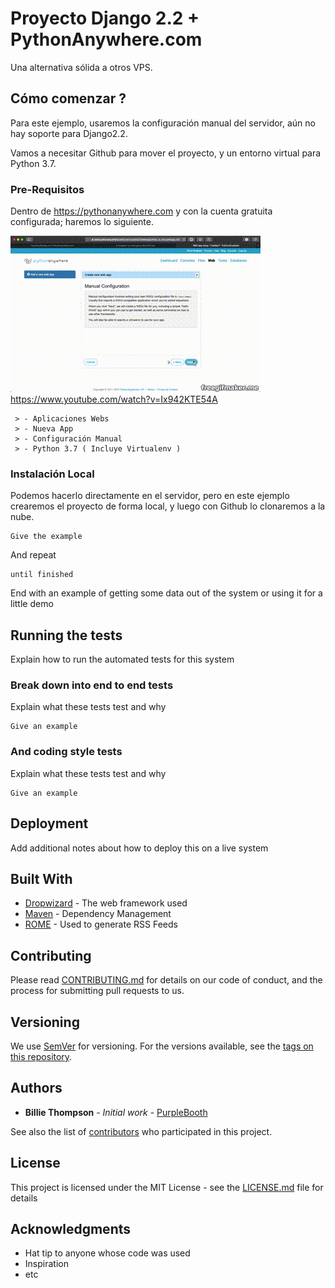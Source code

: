 # Proyecto Django 2.2 + PythonAnywhere.com
Una alternativa sólida a otros VPS.


## Cómo comenzar ?

Para este ejemplo, usaremos la configuración manual del servidor, aún no hay soporte para Django2.2.

Vamos a necesitar Github para mover el proyecto, y un entorno virtual para Python 3.7.

### Pre-Requisitos

Dentro de https://pythonanywhere.com y con la cuenta gratuita configurada; haremos lo siguiente. 

![Farmers Market Finder Demo](gifs/1.gif)
https://www.youtube.com/watch?v=Ix942KTE54A
```
 > - Aplicaciones Webs
 > - Nueva App
 > - Configuración Manual
 > - Python 3.7 ( Incluye Virtualenv )
```

### Instalación Local

Podemos hacerlo directamente en el servidor, pero en este ejemplo crearemos el proyecto de forma local, y luego con Github lo clonaremos a la nube.

```
Give the example
```

And repeat

```
until finished
```

End with an example of getting some data out of the system or using it for a little demo

## Running the tests

Explain how to run the automated tests for this system

### Break down into end to end tests

Explain what these tests test and why

```
Give an example
```

### And coding style tests

Explain what these tests test and why

```
Give an example
```

## Deployment

Add additional notes about how to deploy this on a live system

## Built With

* [Dropwizard](http://www.dropwizard.io/1.0.2/docs/) - The web framework used
* [Maven](https://maven.apache.org/) - Dependency Management
* [ROME](https://rometools.github.io/rome/) - Used to generate RSS Feeds

## Contributing

Please read [CONTRIBUTING.md](https://gist.github.com/PurpleBooth/b24679402957c63ec426) for details on our code of conduct, and the process for submitting pull requests to us.

## Versioning

We use [SemVer](http://semver.org/) for versioning. For the versions available, see the [tags on this repository](https://github.com/your/project/tags). 

## Authors

* **Billie Thompson** - *Initial work* - [PurpleBooth](https://github.com/PurpleBooth)

See also the list of [contributors](https://github.com/your/project/contributors) who participated in this project.

## License

This project is licensed under the MIT License - see the [LICENSE.md](LICENSE.md) file for details

## Acknowledgments

* Hat tip to anyone whose code was used
* Inspiration
* etc
